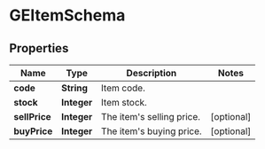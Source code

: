 

# GEItemSchema


## Properties

| Name | Type | Description | Notes |
|------------ | ------------- | ------------- | -------------|
|**code** | **String** | Item code. |  |
|**stock** | **Integer** | Item stock. |  |
|**sellPrice** | **Integer** | The item&#39;s selling price. |  [optional] |
|**buyPrice** | **Integer** | The item&#39;s buying price. |  [optional] |



